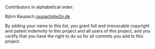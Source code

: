 Contributors in alphabetical order:

Björn Raupach <raupach@e2n.de>

By adding your name to this list, you grant full and irrevocable copyright and patent indemnity to this project and all users of this project, and you certify that you have the right to do so for all commits you add to this project.

